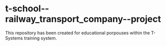 # t-school--railway_transport_company--project

This repository has been created for educational porpouses within the T-Systems training system.
